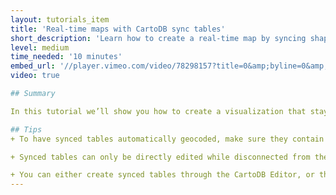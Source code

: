 ```yaml
---
layout: tutorials_item
title: 'Real-time maps with CartoDB sync tables'
short_description: 'Learn how to create a real-time map by syncing shapefiles'
level: medium
time_needed: '10 minutes'
embed_url: '//player.vimeo.com/video/78298157?title=0&amp;byline=0&amp;portrait=0'
video: true

## Summary

In this tutorial we’ll show you how to create a visualization that stays updated with live data. Synced tables let you import data that lives online in any of our [supported file formats](http://docs.cartodb.com/cartodb-editor.html#supported-file-formats) via a URL, including files from DropBox or Google Drive. Once the dataset has been created in your CartoDB account it syncs with its datasource periodically. You specify whether it updates every hour, day, week or month (or never). When the data changes on the external site, your CartoDB visualization will update to show those changes live!

## Tips
+ To have synced tables automatically geocoded, make sure they contain either a country column, a latitude column and a separate longitude column, or a column of IP addresses.

+ Synced tables can only be directly edited while disconnected from their datasource, but you can use SQL to manipulate the dataset while it’s connected. For example, you can write a SQL statement that changes a column’s data type from string to number, so it can be used to create a Choropleth map.

+ You can either create synced tables through the CartoDB Editor, or through our import API.
---
```

